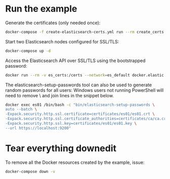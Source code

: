 # Run the example
Generate the certificates (only needed once):
```bash
docker-compose -f create-elasticsearch-certs.yml run --rm create_certs
```
Start two Elasticsearch nodes configured for SSL/TLS:
```bash
docker-compose up -d
```

Access the Elasticsearch API over SSL/TLS using the bootstrapped password:
```bash
docker run --rm -v es_certs:/certs --network=es_default docker.elastic.co/elasticsearch/elasticsearch:7.4.1 curl --cacert /certs/ca/ca.crt -u elastic:PleaseChangeMe https://es01:9200
```

The elasticsearch-setup-passwords tool can also be used to generate random passwords for all users:
Windows users not running PowerShell will need to remove \ and join lines in the snippet below.

```bash
docker exec es01 /bin/bash -c "bin/elasticsearch-setup-passwords \
auto --batch \
-Expack.security.http.ssl.certificate=certificates/es01/es01.crt \
-Expack.security.http.ssl.certificate_authorities=certificates/ca/ca.crt \
-Expack.security.http.ssl.key=certificates/es01/es01.key \
--url https://localhost:9200"
```

# Tear everything downedit
To remove all the Docker resources created by the example, issue:
```bash
docker-compose down -v
```
